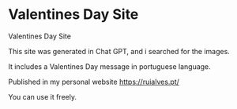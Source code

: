 # Valentines Day Site
 Valentines Day Site

 This site was generated in Chat GPT, and i searched for the images.

 It includes a Valentines Day message in portuguese language.

 Published in my personal website https://ruialves.pt/

 You can use it freely.
